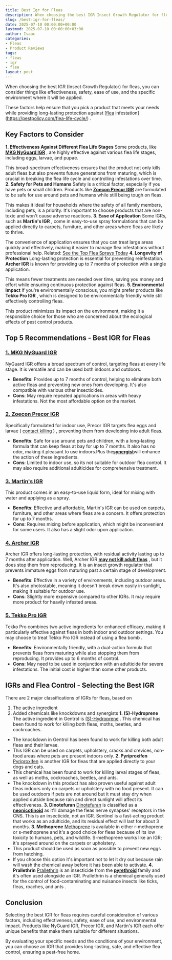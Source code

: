 ```yaml
---
title: Best Igr for Fleas
description: When choosing the best IGR Insect Growth Regulator for fleas, you can consider things like effectiveness, safety, ease of use, and the specific environment...
slug: /best-igr-for-fleas/
date: 2025-07-10 00:00:00+00:00
lastmod: 2025-07-10 00:00:00+03:00
author: Isaac
categories:
- Fleas
- Product Reviews
tags:
- fleas
- igr
- flea
layout: post
---
```

When choosing the best IGR (Insect Growth Regulator) for fleas, you can consider things like effectiveness, safety, ease of use, and the specific environment where it will be applied.

These factors help ensure that you pick a product that meets your needs while providing long-lasting protection against
[[flea](https://pestpolicy.com/best-flea-carpet-powder/) infestation](https://pestpolicy.com/flea-life-cycle/)
.
## Key Factors to Consider
**1. Effectiveness Against Different Flea Life Stages**
Some products, like
[**MKG NyGuard IGR**](https://www.amazon.com/dp/B00C2R54QY/?tag=p-policy-20)
, are highly effective against various flea life stages, including eggs, larvae, and pupae.

This broad-spectrum effectiveness ensures that the product not only kills adult fleas but also prevents future generations from maturing, which is crucial in breaking the flea life cycle and controlling infestations over time.
**2. Safety for Pets and Humans**
Safety is a critical factor, especially if you have pets or small children. Products like
[**Zoecon Precor IGR**](https://www.amazon.com/dp/B00ECIMRV6/?tag=p-policy-20)
are formulated to be safe for use around pets and humans while still being tough on fleas.

This makes it ideal for households where the safety of all family members, including pets, is a priority. It's important to choose products that are non-toxic and won't cause adverse reactions.
**3. Ease of Application**
Some IGRs, such as
**Martin's IGR**
, come in easy-to-use spray formulations that can be applied directly to carpets, furniture, and other areas where fleas are likely to thrive.

The convenience of application ensures that you can treat large areas quickly and effectively, making it easier to manage flea infestations without professional help.
Related:
[See the Top Flea Sprays Today](https://pestpolicy.com/best-flea-spray-for-home/)
**4. Longevity of Protection**
Long-lasting protection is essential for preventing reinfestation.
**Archer IGR**
is known for providing up to 7 months of protection with a single application.

This means fewer treatments are needed over time, saving you money and effort while ensuring continuous protection against fleas.
**5. Environmental Impact**
If you're environmentally conscious, you might prefer products like
**Tekko Pro IGR**
, which is designed to be environmentally friendly while still effectively controlling fleas.

This product minimizes its impact on the environment, making it a responsible choice for those who are concerned about the ecological effects of pest control products.
## Top 5 Recommendations - Best IGR for Fleas
### [**1. MKG NyGuard IGR**](https://www.amazon.com/dp/B00C2R54QY/?tag=p-policy-20)
NyGuard IGR offers a broad spectrum of control, targeting fleas at every life stage. It is versatile and can be used both indoors and outdoors.
- **Benefits**: Provides up to 7 months of control, helping to eliminate both active fleas and preventing new ones from developing. It's also compatible with various other insecticides.
- **Cons**: May require repeated applications in areas with heavy infestations. Not the most affordable option on the market.
### [**2. Zoecon Precor IGR**](https://www.amazon.com/dp/B00ECIMRV6/?tag=p-policy-20)
Specifically formulated for indoor use, Precor IGR targets flea eggs and larvae
(
[contact killing](https://pestpolicy.com/what-kills-fleas-on-contact/)
)
, preventing them from developing into adult fleas.
- **Benefits**: Safe for use around pets and children, with a long-lasting formula that can keep fleas at bay for up to 7 months. It also has no odor, making it pleasant to use indoors.Plus the[**synergist**](http://www.npic.orst.edu/ingred/ptype/synergist.html)will enhance the action of these ingredients.
- **Cons**: Limited to indoor use, so its not suitable for outdoor flea control. It may also require additional adulticides for comprehensive treatment.
### [**3. Martin's IGR**](https://www.amazon.com/dp/B0024E5YE2/?tag=p-policy-20)
This product comes in an easy-to-use liquid form, ideal for mixing with water and applying as a spray.
- **Benefits**: Effective and affordable, Martin's IGR can be used on carpets, furniture, and other areas where fleas are a concern. It offers protection for up to 7 months.
- **Cons**: Requires mixing before application, which might be inconvenient for some users. It also has a slight odor upon application.
### [**4. Archer IGR**](https://www.amazon.com/dp/B004H0I1HI/?tag=p-policy-20)
Archer IGR offers long-lasting protection, with residual activity lasting up to 7 months after application.
Well, Archer IGR
[**may not kill adult fleas**](https://www.epa.gov/pesticide-labels/introduction-pesticide-labels)
, but it does stop them from reproducing. It is an insect growth regulator that prevents immature eggs from maturing past a certain stage of development.
- **Benefits**: Effective in a variety of environments, including outdoor areas. It's also photostable, meaning it doesn't break down easily in sunlight, making it suitable for outdoor use.
- **Cons**: Slightly more expensive compared to other IGRs. It may require more product for heavily infested areas.
### [**5. Tekko Pro IGR**](https://www.amazon.com/dp/B00RW197XG/?tag=p-policy-20)
Tekko Pro combines two active ingredients for enhanced efficacy, making it particularly effective against fleas in both indoor and outdoor settings. You may
choose to treat Tekko Pro IGR instead of
using a flea bomb
.
- **Benefits**: Environmentally friendly, with a dual-action formula that prevents fleas from maturing while also stopping them from reproducing. It provides up to 6 months of control.
- **Cons**: May need to be used in conjunction with an adulticide for severe infestations. The initial cost is higher than some other products.
## IGRs and Flea Control - Selecting the Best IGR
There are 2 major classifications of IGRs for fleas, based on
1. The active ingredient
2. Added chemicals like knockdowns and synergists
**1. (S)-Hydroprene**
The active ingredient in Gentrol is
[(S)-Hydroprene](http://npic.orst.edu/factsheets/hydropregen.pdf)
. This chemical has been found to work for killing both fleas, moths, beetles, and cockroaches.
- The knockdown in Gentrol has been found to work for killing both adult fleas and their larvae.
- This IGR can be used on carpets, upholstery, cracks and crevices, non-food areas where pets are present indoors only.
**2. Pyriproxifen**
[Pyriproxifen](http://npic.orst.edu/factsheets/pyriprogen.html)
is another IGR for fleas that are applied directly to your dogs and cats.
- This chemical has been found to work for killing larval stages of fleas, as well as moths, cockroaches, beetles, and ants.
- The knockdown in this product has also proven useful against adult fleas indoors only on carpets or upholstery with no food present.
It can be used outdoors if pets are not around but it must stay dry when applied outside because rain and direct sunlight will affect its effectiveness.
**3. Dinotefuran**
[Dinotefuran](http://ipm.ucanr.edu/TOOLS/PNAI/pnaishow.php?id=29)
is classified as a
[**neonicotinoid**](https://citybugs.tamu.edu/factsheets/ipm/what-is-a-neonicotinoid/)
as it'll damage the fleas nerve synapses' receptors in the CNS. This is an insecticide, not an IGR.
Sentinel is a fast-acting product that works as an adulticide, and its residual effect will last for about 3 months.
**3. Methoprene**
[Methoprene](http://npic.orst.edu/factsheets/methogen.html)
is available in either r-methoprene or s-methoprene and it's a good choice for fleas because of its low toxicity to humans, pets, and wildlife.
S-methoprene works like an IGR; it's sprayed around on the carpets or upholstery.
- This product should be used as soon as possible to prevent new eggs from hatching.
- If you choose this option it's important not to let it dry out because rain will wash the chemical away before it has been able to activate.
**4. Prallethrin**
[Prallethrin](https://www.law.cornell.edu/cfr/text/40/180.545)
is an insecticide from the
[**pyrethroid**](http://www.npic.orst.edu/factsheets/pyrethrins.pdf)
family and it's often used alongside an IGR.
Prallethrin is a chemical generally used for the control of food-contaminating and nuisance insects like ticks, fleas, roaches, and
ants
.
## Conclusion
Selecting the best IGR for fleas requires careful consideration of various factors, including effectiveness, safety, ease of use, and environmental impact. Products like NyGuard IGR, Precor IGR, and Martin's IGR each offer unique benefits that make them suitable for different situations.

By evaluating your specific needs and the conditions of your environment, you can choose an IGR that provides long-lasting, safe, and effective flea control, ensuring a pest-free home.